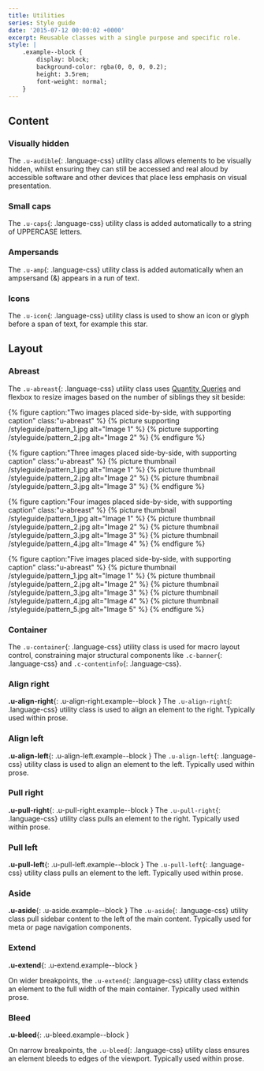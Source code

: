 ```yaml
---
title: Utilities
series: Style guide
date: '2015-07-12 00:00:02 +0000'
excerpt: Reusable classes with a single purpose and specific role.
style: |
    .example--block {
        display: block;
        background-color: rgba(0, 0, 0, 0.2);
        height: 3.5rem;
        font-weight: normal;
    }
---
```

## Content

### Visually hidden
The `.u-audible`{: .language-css} utility class allows elements to be visually hidden, whilst ensuring they can still be accessed and real aloud by accessible software and other devices that place less emphasis on visual presentation.

### Small caps
The `.u-caps`{: .language-css} utility class is added automatically to a string of UPPERCASE letters.

### Ampersands
The `.u-amp`{: .language-css} utility class is added automatically when an ampsersand (&) appears in a run of text.

### Icons
The `.u-icon`{: .language-css} utility class is used to show an icon or glyph before a span of text, for example this <span class="u-icon" data-icon="&#9733;" aria-hidden="true">star</span>.

## Layout

### Abreast
The `.u-abreast`{: .language-css} utility class uses [Quantity Queries](http://alistapart.com/article/quantity-queries-for-css) and flexbox to resize images based on the number of siblings they sit beside:

{% figure caption:"Two images placed side-by-side, with supporting caption" class:"u-abreast" %}
{% picture supporting /styleguide/pattern_1.jpg alt="Image 1" %}
{% picture supporting /styleguide/pattern_2.jpg alt="Image 2" %}
{% endfigure %}

{% figure caption:"Three images placed side-by-side, with supporting caption" class:"u-abreast" %}
{% picture thumbnail /styleguide/pattern_1.jpg alt="Image 1" %}
{% picture thumbnail /styleguide/pattern_2.jpg alt="Image 2" %}
{% picture thumbnail /styleguide/pattern_3.jpg alt="Image 3" %}
{% endfigure %}

{% figure caption:"Four images placed side-by-side, with supporting caption" class:"u-abreast" %}
{% picture thumbnail /styleguide/pattern_1.jpg alt="Image 1" %}
{% picture thumbnail /styleguide/pattern_2.jpg alt="Image 2" %}
{% picture thumbnail /styleguide/pattern_3.jpg alt="Image 3" %}
{% picture thumbnail /styleguide/pattern_4.jpg alt="Image 4" %}
{% endfigure %}

{% figure caption:"Five images placed side-by-side, with supporting caption" class:"u-abreast" %}
{% picture thumbnail /styleguide/pattern_1.jpg alt="Image 1" %}
{% picture thumbnail /styleguide/pattern_2.jpg alt="Image 2" %}
{% picture thumbnail /styleguide/pattern_3.jpg alt="Image 3" %}
{% picture thumbnail /styleguide/pattern_4.jpg alt="Image 4" %}
{% picture thumbnail /styleguide/pattern_5.jpg alt="Image 5" %}
{% endfigure %}

### Container
The `.u-container`{: .language-css} utility class is used for macro layout control, constraining major structural components like `.c-banner`{: .language-css} and `.c-contentinfo`{: .language-css}.

### Align right
**.u-align-right**{: .u-align-right.example--block } The `.u-align-right`{: .language-css} utility class is used to align an element to the right. Typically used within prose.

### Align left
**.u-align-left**{: .u-align-left.example--block } The `.u-align-left`{: .language-css} utility class is used to align an element to the left. Typically used within prose.

### Pull right
**.u-pull-right**{: .u-pull-right.example--block } The `.u-pull-right`{: .language-css} utility class pulls an element to the right. Typically used within prose.

### Pull left
**.u-pull-left**{: .u-pull-left.example--block } The `.u-pull-left`{: .language-css} utility class pulls an element to the left. Typically used within prose.

### Aside
**.u-aside**{: .u-aside.example--block } The `.u-aside`{: .language-css} utility class pull sidebar content to the left of the main content. Typically used for meta or page navigation components.

### Extend
**.u-extend**{: .u-extend.example--block }

On wider breakpoints, the `.u-extend`{: .language-css} utility class extends an element to the full width of the main container. Typically used within prose.

### Bleed
**.u-bleed**{: .u-bleed.example--block }

On narrow breakpoints, the `.u-bleed`{: .language-css} utility class ensures an element bleeds to edges of the viewport. Typically used within prose.
